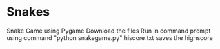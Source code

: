 # Snakes
 Snake Game using Pygame
 Download the files
 Run in command prompt using command "python snakegame.py"
 hiscore.txt saves the highscore
